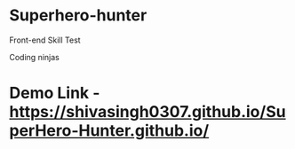 ﻿# Superhero-hunter

Front-end Skill Test

Coding ninjas

# Demo Link -   https://shivasingh0307.github.io/SuperHero-Hunter.github.io/
